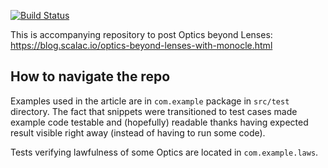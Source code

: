 [![Build Status](https://api.travis-ci.org/note/monocle-example.svg)](https://travis-ci.org/note/monocle-example)

This is accompanying repository to post Optics beyond Lenses: https://blog.scalac.io/optics-beyond-lenses-with-monocle.html

## How to navigate the repo

Examples used in the article are in `com.example` package in `src/test` directory. The fact that snippets were 
transitioned to test cases made example code testable and (hopefully) readable thanks having expected result visible 
right away (instead of having to run some code).

Tests verifying lawfulness of some Optics are located in `com.example.laws`.